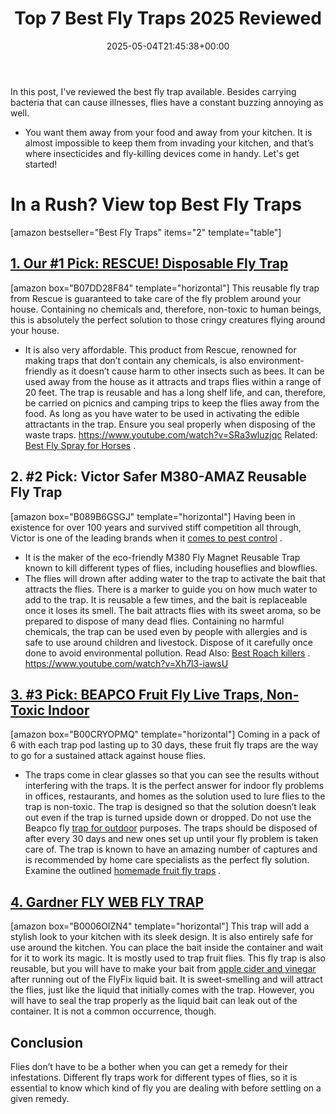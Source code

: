 ﻿---
layout: post
title: Top 7 Best Fly Traps 2025 Reviewed
date: '2025-05-04T21:45:38+00:00'
categories:
- Flies
- Product Reviews
tags: []
slug: /best-fly-trap/
lastmod: 2025-05-07T12:21:24+03:00
---

In this post, I've reviewed the best fly trap available. Besides carrying bacteria that can cause illnesses, flies have a constant buzzing annoying as well.
- You want them away from your food and away from your kitchen.
It is almost impossible to keep them from invading your kitchen, and that’s where insecticides and fly-killing devices come in handy. Let's get started!
# **In a Rush? View top Best Fly Traps**
[amazon bestseller="Best Fly Traps" items="2" template="table"]
## [1. Our #1 Pick: RESCUE! Disposable Fly Trap](https://www.amazon.com/dp/B07DD28F84/?tag=p-policy-20)
[amazon box="B07DD28F84" template="horizontal"]
This reusable fly trap from Rescue is guaranteed to take care of the fly problem around your house.
Containing no chemicals and, therefore, non-toxic to human beings, this is absolutely the perfect solution to those cringy creatures flying around your house.
- It is also very affordable. This product from Rescue, renowned for making traps that don’t contain any chemicals, is also environment-friendly as it doesn’t cause harm to other insects such as bees.
It can be used away from the house as it attracts and traps flies within a range of 20 feet.
The trap is reusable and has a long shelf life, and can, therefore, be carried on picnics and camping trips to keep the flies away from the food.
As long as you have water to be used in activating the edible attractants in the trap. Ensure you seal properly when disposing of the waste traps.
https://www.youtube.com/watch?v=SRa3wluzjqc
Related:
[Best Fly Spray for Horses](https://pestpolicy.com/best-fly-spray-for-horses/)
.
## **2. #2 Pick: Victor Safer M380-AMAZ Reusable Fly Trap**
[amazon box="B089B6GSGJ" template="horizontal"]
Having been in existence for over 100 years and survived stiff competition all through, Victor is one of the leading brands when it
[comes to pest control](https://pestpolicy.com/flying-ants-vs-termites/)
.
- It is the maker of the eco-friendly M380 Fly Magnet Reusable Trap known to kill different types of flies, including houseflies and blowflies.
- The flies will drown after adding water to the trap to activate the bait that attracts the flies. There is a marker to guide you on how much water to add to the trap.
It is reusable a few times, and the bait is replaceable once it loses its smell. The bait attracts flies with its sweet aroma, so be prepared to dispose of many dead flies.
Containing no harmful chemicals, the trap can be used even by people with allergies and is safe to use around children and livestock. Dispose of it carefully once done to avoid environmental pollution.
Read Also:
[Best Roach killers](https://pestpolicy.com/best-roach-killer-for-apartments/)
.
https://www.youtube.com/watch?v=Xh7l3-iawsU
## [3. #3 Pick: BEAPCO Fruit Fly Live Traps, Non-Toxic Indoor](https://www.amazon.com/dp/B00CRYOPMQ/?tag=p-policy-20)
[amazon box="B00CRYOPMQ" template="horizontal"]
Coming in a pack of 6 with each trap pod lasting up to 30 days, these fruit fly traps are the way to go for a sustained attack against house flies.
- The traps come in clear glasses so that you can see the results without interfering with the traps.
It is the perfect answer for indoor fly problems in offices, restaurants, and homes as the solution used to lure flies to the trap is non-toxic.
The trap is designed so that the solution doesn’t leak out even if the trap is turned upside down or dropped. Do not use the Beapco fly
[trap for outdoor](https://pestpolicy.com/best-outdoor-rat-traps/)
purposes.
The traps should be disposed of after every 30 days and new ones set up until your fly problem is taken care of.
The trap is known to have an amazing number of captures and is recommended by home care specialists as the perfect fly solution. Examine the outlined
[homemade fruit fly traps](https://pestpolicy.com/homemade-fruit-fly-trap/)
.
## [4. Gardner FLY WEB FLY TRAP](https://www.amazon.com/dp/B0006OIZN4/?tag=p-policy-20)
[amazon box="B0006OIZN4" template="horizontal"]
This trap will add a stylish look to your kitchen with its sleek design. It is also entirely safe for use around the kitchen.
You can place the bait inside the container and wait for it to work its magic.
It is mostly used to trap fruit flies. This fly trap is also reusable, but you will have to make your bait from
[apple cider and vinegar](https://pestpolicy.com/does-apple-cider-vinegar-kill-fleas/)
after running out of the FlyFix liquid bait.
It is sweet-smelling and will attract the flies, just like the liquid that initially comes with the trap.
However, you will have to seal the trap properly as the liquid bait can leak out of the container. It is not a common occurrence, though.
## Conclusion
Flies don’t have to be a bother when you can get a remedy for their infestations.
Different fly traps work for different types of flies, so it is essential to know which kind of fly you are dealing with before settling on a given remedy.